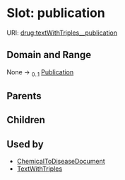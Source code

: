 
# Slot: publication




URI: [drug:textWithTriples__publication](http://w3id.org/ontogpt/drug/textWithTriples__publication)


## Domain and Range

None &#8594;  <sub>0..1</sub> [Publication](Publication.md)

## Parents


## Children


## Used by

 * [ChemicalToDiseaseDocument](ChemicalToDiseaseDocument.md)
 * [TextWithTriples](TextWithTriples.md)
